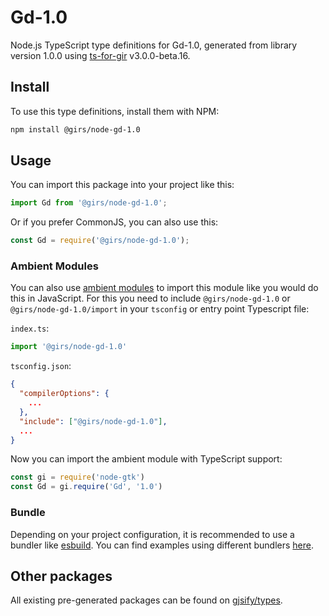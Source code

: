 
# Gd-1.0

Node.js TypeScript type definitions for Gd-1.0, generated from library version 1.0.0 using [ts-for-gir](https://github.com/gjsify/ts-for-gir) v3.0.0-beta.16.

## Install

To use this type definitions, install them with NPM:
```bash
npm install @girs/node-gd-1.0
```

## Usage

You can import this package into your project like this:
```ts
import Gd from '@girs/node-gd-1.0';
```

Or if you prefer CommonJS, you can also use this:
```ts
const Gd = require('@girs/node-gd-1.0');
```

### Ambient Modules

You can also use [ambient modules](https://github.com/gjsify/ts-for-gir/tree/main/packages/cli#ambient-modules) to import this module like you would do this in JavaScript.
For this you need to include `@girs/node-gd-1.0` or `@girs/node-gd-1.0/import` in your `tsconfig` or entry point Typescript file:

`index.ts`:
```ts
import '@girs/node-gd-1.0'
```

`tsconfig.json`:
```json
{
  "compilerOptions": {
    ...
  },
  "include": ["@girs/node-gd-1.0"],
  ...
}
```

Now you can import the ambient module with TypeScript support: 

```ts
const gi = require('node-gtk')
const Gd = gi.require('Gd', '1.0')
```



### Bundle

Depending on your project configuration, it is recommended to use a bundler like [esbuild](https://esbuild.github.io/). You can find examples using different bundlers [here](https://github.com/gjsify/ts-for-gir/tree/main/examples).

## Other packages

All existing pre-generated packages can be found on [gjsify/types](https://github.com/gjsify/types).

